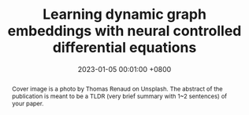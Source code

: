 ---
title:          "Learning dynamic graph embeddings with neural controlled differential equations"
date:           2023-01-05 00:01:00 +0800
selected:       true
pub:            "arXiv (Preprint)"
pub_date:       "2023"
abstract: >-
  Cover image is a photo by Thomas Renaud on Unsplash. The abstract of the publication is meant to be a TLDR (very brief summary with 1~2 sentences) of your paper.
cover:          /assets/images/covers/2023_GN-CDE.png
#cover:          /assets/images/videos/Heat_dynamic-all.gif

authors:
  - Tiexin Qin
  - Benjamin Walker
  - Terry Lyons
  - Hong Yan
  - Haoliang Li
links:
  Paper: https://arxiv.org/pdf/2302.11354
---